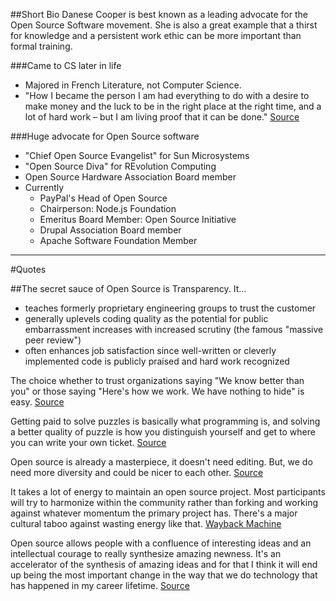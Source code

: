 ##Short Bio
Danese Cooper is best known as a leading advocate for the Open Source Software movement. She is also a great example that a thirst for knowledge and a persistent work ethic can be more important than formal training.

###Came to CS later in life 
- Majored in French Literature, not Computer Science.
- "How I became the person I am had everything to do with a desire to make money and the luck to be in the right place at the right time, and a lot of hard work – but I am living proof that it can be done." [Source](https://www.vikingcodeschool.com/posts/viking-codecast-presents-danese-cooper-open-source-and-new-developer-contributions)

###Huge advocate for Open Source software
- "Chief Open Source Evangelist" for Sun Microsystems
- "Open Source Diva" for REvolution Computing
- Open Source Hardware Association Board member
- Currently 
    - PayPal's Head of Open Source
    - Chairperson: Node.js Foundation
    - Emeritus Board Member: Open Source Initiative
    - Drupal Association Board member
    - Apache Software Foundation Member

---

#Quotes

##The secret sauce of Open Source is Transparency.
It...

- teaches formerly proprietary engineering groups to trust the customer
- generally uplevels coding quality as the potential for public embarrassment increases with increased scrutiny (the famous "massive peer review")
- often enhances job satisfaction since well-written or cleverly implemented code is publicly praised and hard work recognized

The choice whether to trust organizations saying "We know better than you" or those saying "Here's how we work. We have nothing to hide" is easy.
[Source](https://interviews.slashdot.org/story/02/05/09/0242219/danese-cooper-of-sun-finally-answers)

Getting paid to solve puzzles is basically what programming is, and solving a better quality of puzzle is how you distinguish yourself and get to where you can write your own ticket.
[Source](https://www.vikingcodeschool.com/posts/viking-codecast-presents-danese-cooper-open-source-and-new-developer-contributions)

Open source is already a masterpiece, it doesn't need editing. But, we do need more diversity and could be nicer to each other.
[Source](https://opensource.com/life/16/5/danese-cooper-paypal-oscon)

It takes a lot of energy to maintain an open source project. Most participants will try to harmonize within the community rather than forking and working against whatever momentum the primary project has. There's a major cultural taboo against wasting energy like that.
[Wayback Machine](https://web.archive.org/web/20050204105615/http://java.sun.com/features/2002/09/opn_src_cooper.html)

Open source allows people with a confluence of interesting ideas and an intellectual courage to really synthesize amazing newness. It's an accelerator of the synthesis of amazing ideas and for that I think it will end up being the most important change in the way that we do technology that has happened in my career lifetime.
[Source](https://www.linux.com/news/open-source-diva-danese-cooper-video)
